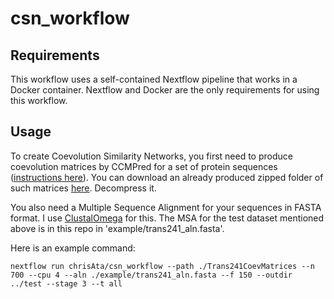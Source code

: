 # csn_workflow

## Requirements

This workflow uses a self-contained Nextflow pipeline that works in a Docker container. Nextflow and Docker are the only requirements for using this workflow.

## Usage

To create Coevolution Similarity Networks, you first need to produce coevolution matrices by CCMPred for a set of protein sequences ([instructions here](https://github.com/soedinglab/CCMpred/wiki/FAQ)). You can download an already produced zipped folder of such matrices [here](http://nextcloud.bioswarm.net/s/2nskyeNXCNiH6J5). Decompress it.

You also need a Multiple Sequence Alignment for your sequences in FASTA format. I use [ClustalOmega](https://www.ebi.ac.uk/Tools/msa/clustalo/) for this. The MSA for the test dataset mentioned above is in this repo in 'example/trans241_aln.fasta'.

Here is an example command:

`
nextflow run chrisAta/csn_workflow --path ./Trans241CoevMatrices --n 700 --cpu 4 --aln ./example/trans241_aln.fasta --f 150 --outdir ../test --stage 3 --t all
`
